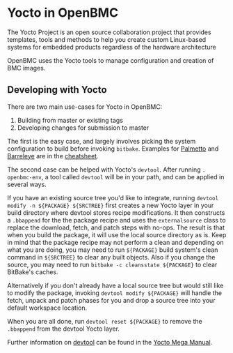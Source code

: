 # Yocto in OpenBMC #

The Yocto Project is an open source collaboration project that provides
templates, tools and methods to help you create custom Linux-based systems for
embedded products regardless of the hardware architecture

OpenBMC uses the Yocto tools to manage configuration and creation of BMC
images.

## Developing with Yocto ##

There are two main use-cases for Yocto in OpenBMC:

1. Building from master or existing tags
2. Developing changes for submission to master

The first is the easy case, and largely involves picking the system
configuration to build before invoking `bitbake`. Examples for
[Palmetto](cheatsheet.md#building-for-palmetto) and
[Barreleye](cheatsheet.md#building-for-barreleye) are in the
[cheatsheet](cheatsheet.md).

The second case can be helped with Yocto's `devtool`. After running
`.  openbmc-env`, a tool called `devtool` will be in your path, and can be
applied in several ways.

If you have an existing source tree you'd like to integrate, running
`devtool modify -n ${PACKAGE} ${SRCTREE}` first creates a new Yocto layer in
your build directory where devtool stores recipe modifications. It then
constructs a `.bbappend` for the the package recipe and uses the
`externalsource` class to replace the download, fetch, and patch steps with
no-ops. The result is that when you build the package, it will use the local
source directory as is. Keep in mind that the package recipe may not perform a
clean and depending on what you are doing, you may need to run `${PACKAGE}`
build system's clean command in `${SRCTREE}` to clear any built objects. Also
if you change the source, you may need to run
`bitbake -c cleansstate ${PACKAGE}` to clear BitBake's caches.

Alternatively if you don't already have a local source tree but would still
like to modify the package, invoking `devtool modify ${PACKAGE}` will handle
the fetch, unpack and patch phases for you and drop a source tree into your
default workspace location.

When you are all done, run `devtool reset ${PACKAGE}` to remove the `.bbappend`
from the devtool Yocto layer.

Further information on [devtool][0] can be found in the [Yocto Mega Manual][1].

[0]: (http://www.yoctoproject.org/docs/2.1/mega-manual/mega-manual.html#devtool-use-devtool-modify-to-enable-work-on-code-associated-with-an-existing-recipe) "devtool"
[1]: (http://www.yoctoproject.org/docs/2.1/mega-manual/mega-manual.html) "Yocto Mega Manual"
